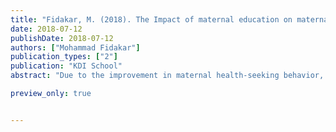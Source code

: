 ```yaml
---
title: "Fidakar, M. (2018). The Impact of maternal education on maternal health seeing behavior (Master degree dissertation, KDI School).""
date: 2018-07-12
publishDate: 2018-07-12
authors: ["Mohammad Fidakar"]
publication_types: ["2"]
publication: "KDI School"
abstract: "Due to the improvement in maternal health-seeking behavior, Afghanistan witnessed more than a 70 percent reduction in maternal mortality between 1990 and 2015. This study is designed to investigate the impact of maternal education on maternal health-seeking behavior in Afghanistan. In this quantitative research, cross-sectional data from the 2015 AfDHS (Afghanistan Demographic and Health Survey) is utilized. The data analysis was performed using STATA software. By employing OLS and Fixed Effect regressions, the effect of maternal education on antenatal care visits and delivery is estimated by region and ethnicity. The model is validated using possible controlling variables to find the pure effect of maternal education on maternal health habits. The study found that there is a significantly positive effect of maternal education on the number of visits and a strong negative effect on deliveries performed by untrained birth attendants in Afghanistan. Furthermore, the study found that the impact varies across different different ethnic groups and regions, meaning that maternal education is positively correlated with maternal health-seeking behavior across all nationalities and residents, with the highest impact on the Hazara ethnic group and rural residents. These findings call for policymakers to pay great attention to increasing investment in maternal education, considering incentives, and imposing compulsory schooling laws as important factors that can help to remove rural difficulties and socio-cultural barriers to women's education. Ultimately, improved maternal education will enhance maternal health-seeking behavior."

preview_only: true


---
```


